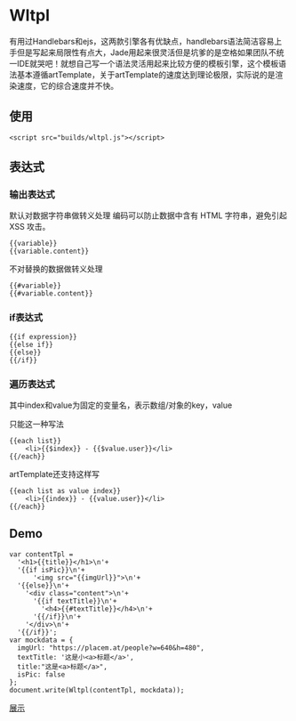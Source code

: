 # Wltpl

有用过Handlebars和ejs，这两款引擎各有优缺点，handlebars语法简洁容易上手但是写起来局限性有点大，Jade用起来很灵活但是坑爹的是空格如果团队不统一IDE就哭吧！就想自己写一个语法灵活用起来比较方便的模板引擎，这个模板语法基本遵循artTemplate，关于artTemplate的速度达到理论极限，实际说的是渲染速度，它的综合速度并不快。

## 使用

    <script src="builds/wltpl.js"></script>

## 表达式

### 输出表达式

默认对数据字符串做转义处理 编码可以防止数据中含有 HTML 字符串，避免引起 XSS 攻击。
    
    {{variable}} 
    {{variable.content}}

不对替换的数据做转义处理

    {{#variable}} 
    {{#variable.content}}


### if表达式

    {{if expression}} 
    {{else if}} 
    {{else}} 
    {{/if}}

### 遍历表达式

其中index和value为固定的变量名，表示数组/对象的key，value

只能这一种写法 
    
    {{each list}}
        <li>{{$index}} - {{$value.user}}</li>
    {{/each}}

artTemplate还支持这样写    
    
    {{each list as value index}}
        <li>{{index}} - {{value.user}}</li>
    {{/each}}

## Demo

    var contentTpl = 
      '<h1>{{title}}</h1>\n'+
      '{{if isPic}}\n'+
          '<img src="{{imgUrl}}">\n'+
      '{{else}}\n'+
        '<div class="content">\n'+
          '{{if textTitle}}\n'+
            '<h4>{{#textTitle}}</h4>\n'+
          '{{/if}}\n'+
        '</div>\n'+
      '{{/if}}';
    var mockdata = {
      imgUrl: "https://placem.at/people?w=640&h=480",
      textTitle: '这是小<a>标题</a>',
      title:"这是<a>标题</a>",
      isPic: false
    };
    document.write(Wltpl(contentTpl, mockdata));

[展示](https://lennonover.github.io/Wltpl/test/BrowerTest.html)